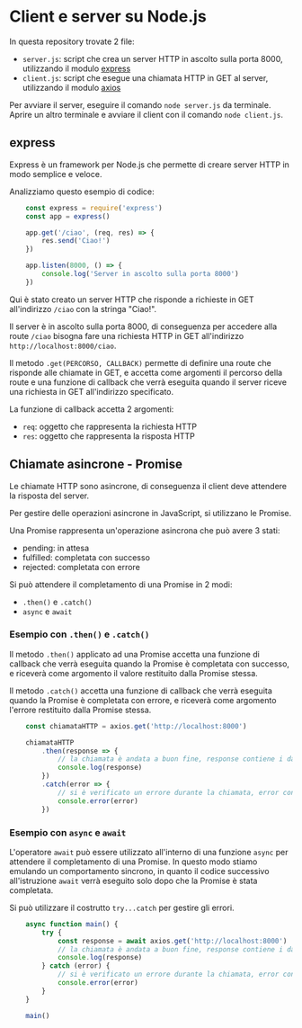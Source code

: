 # Client e server su Node.js

In questa repository trovate 2 file:

- `server.js`: script che crea un server HTTP in ascolto sulla porta 8000, utilizzando il modulo [express](https://expressjs.com/it/)
- `client.js`: script che esegue una chiamata HTTP in GET al server, utilizzando il modulo [axios](https://www.npmjs.com/package/axios)

Per avviare il server, eseguire il comando `node server.js` da terminale. Aprire un altro terminale e avviare il client con il comando `node client.js`.

## express

Express è un framework per Node.js che permette di creare server HTTP in modo semplice e veloce.

Analizziamo questo esempio di codice:

```javascript
    const express = require('express')
    const app = express()

    app.get('/ciao', (req, res) => {
        res.send('Ciao!')
    })

    app.listen(8000, () => {
        console.log('Server in ascolto sulla porta 8000')
    })
```

Qui è stato creato un server HTTP che risponde a richieste in GET all'indirizzo `/ciao` con la stringa "Ciao!".

Il server è in ascolto sulla porta 8000, di conseguenza per accedere alla route `/ciao` bisogna fare una richiesta HTTP in GET all'indirizzo `http://localhost:8000/ciao`.

Il metodo `.get(PERCORSO, CALLBACK)` permette di definire una route che risponde alle chiamate in GET, e accetta come argomenti il percorso della route e una funzione di callback che verrà eseguita quando il server riceve una richiesta in GET all'indirizzo specificato.

La funzione di callback accetta 2 argomenti:
- `req`: oggetto che rappresenta la richiesta HTTP
- `res`: oggetto che rappresenta la risposta HTTP

## Chiamate asincrone - Promise

Le chiamate HTTP sono asincrone, di conseguenza il client deve attendere la risposta del server. 

Per gestire delle operazioni asincrone in JavaScript, si utilizzano le Promise.

Una Promise rappresenta un'operazione asincrona che può avere 3 stati:
- pending: in attesa
- fulfilled: completata con successo
- rejected: completata con errore

Si può attendere il completamento di una Promise in 2 modi:

- `.then()` e `.catch()`
- `async` e `await`

### Esempio con `.then()` e `.catch()`

Il metodo `.then()` applicato ad una Promise accetta una funzione di callback che verrà eseguita quando la Promise è completata con successo, e riceverà come argomento il valore restituito dalla Promise stessa.

Il metodo `.catch()` accetta una funzione di callback che verrà eseguita quando la Promise è completata con errore, e riceverà come argomento l'errore restituito dalla Promise stessa.

```javascript
    const chiamataHTTP = axios.get('http://localhost:8000')

    chiamataHTTP
        .then(response => {
            // la chiamata è andata a buon fine, response contiene i dati restituiti dal server
            console.log(response)
        })
        .catch(error => {
            // si è verificato un errore durante la chiamata, error contiene l'errore
            console.error(error)
        })
```

### Esempio con `async` e `await`

L'operatore `await` può essere utilizzato all'interno di una funzione `async` per attendere il completamento di una Promise. In questo modo stiamo emulando un comportamento sincrono, in quanto il codice successivo all'istruzione `await` verrà eseguito solo dopo che la Promise è stata completata.

Si può utilizzare il costrutto `try...catch` per gestire gli errori.

```javascript
    async function main() {
        try {
            const response = await axios.get('http://localhost:8000')
            // la chiamata è andata a buon fine, response contiene i dati restituiti dal server
            console.log(response)
        } catch (error) {
            // si è verificato un errore durante la chiamata, error contiene l'errore
            console.error(error)
        }
    }

    main()
```
